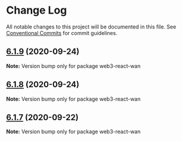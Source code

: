 # Change Log

All notable changes to this project will be documented in this file.
See [Conventional Commits](https://conventionalcommits.org) for commit guidelines.

## [6.1.9](https://github.com/codeoneline/web3-react/compare/v6.1.8...v6.1.9) (2020-09-24)

**Note:** Version bump only for package web3-react-wan





## [6.1.8](https://github.com/codeoneline/web3-react/compare/v6.1.7...v6.1.8) (2020-09-24)

**Note:** Version bump only for package web3-react-wan





## [6.1.7](https://github.com/codeoneline/web3-react/compare/v6.1.6...v6.1.7) (2020-09-22)

**Note:** Version bump only for package web3-react-wan
